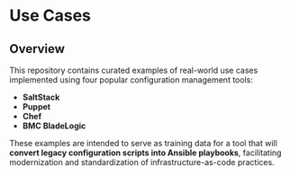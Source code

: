 # Use Cases

## Overview

This repository contains curated examples of real-world use cases implemented using four popular configuration management tools:

- **SaltStack**
- **Puppet**
- **Chef**
- **BMC BladeLogic**

These examples are intended to serve as training data for a tool that will **convert legacy configuration scripts into Ansible playbooks**, facilitating modernization and standardization of infrastructure-as-code practices.
